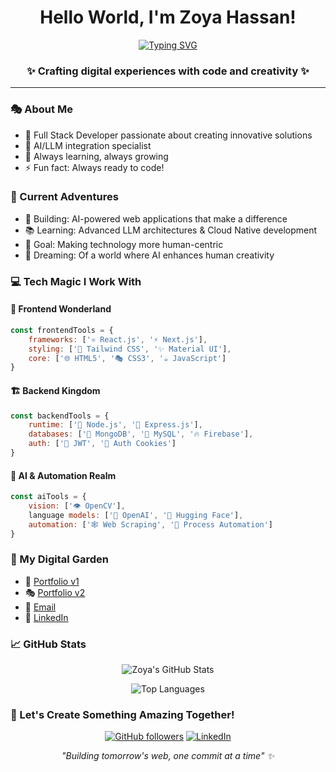 <div align="center">
  
#  Hello World, I'm Zoya Hassan! 

[![Typing SVG](https://readme-typing-svg.herokuapp.com?font=Fira+Code&pause=1000&color=800080&center=true&vCenter=true&width=550&lines=Full+Stack+Developer+and+AI+Engineer+👩‍💻;Building+the+future+with+AI+🤖;Generative+AI+Expert+⚛️;Innovation+Explorer+🔮)](https://git.io/typing-svg)


### ✨ Crafting digital experiences with code and creativity ✨

</div>

---

### 🎭 About Me
- 🚀 Full Stack Developer passionate about creating innovative solutions
- 🤖 AI/LLM integration specialist
- 🌱 Always learning, always growing
- ⚡ Fun fact: Always ready to code!

### 🔮 Current Adventures
- 🔭 Building: AI-powered web applications that make a difference
- 📚 Learning: Advanced LLM architectures & Cloud Native development
- 🎯 Goal: Making technology more human-centric
- 🌈 Dreaming: Of a world where AI enhances human creativity

### 💻 Tech Magic I Work With

#### 🎨 Frontend Wonderland
```javascript
const frontendTools = {
    frameworks: ['⚛️ React.js', '⚡ Next.js'],
    styling: ['🎨 Tailwind CSS', '✨ Material UI'],
    core: ['🌐 HTML5', '🎭 CSS3', '☕ JavaScript']
}
```

#### 🏗️ Backend Kingdom
```javascript
const backendTools = {
    runtime: ['💚 Node.js', '🚂 Express.js'],
    databases: ['🍃 MongoDB', '🐬 MySQL', '🔥 Firebase'],
    auth: ['🔐 JWT', '🍪 Auth Cookies']
}
```

#### 🤖 AI & Automation Realm
```javascript
const aiTools = {
    vision: ['👁️ OpenCV'],
    language models: ['🧠 OpenAI', '🤗 Hugging Face'],
    automation: ['🕸️ Web Scraping', '🤖 Process Automation']
}
```

### 🌈 My Digital Garden
- 🎨 [Portfolio v1](https://zoyahassan-psi.vercel.app/)
- 🎭 [Portfolio v2](https://zoyahassan.netlify.app/)
- 📧 [Email](mailto:zoyah015@gmail.com)
- 💼 [LinkedIn](https://www.linkedin.com/in/zoya-hassan-688470271/)

### 📈 GitHub Stats

<div align="center">
  
![Zoya's GitHub Stats](https://github-readme-stats.vercel.app/api?username=zoyaaaaaaa&show_icons=true&theme=radical)

![Top Languages](https://github-readme-stats.vercel.app/api/top-langs/?username=zoyaaaaaaa&layout=compact&theme=radical)

</div>


### 🌟 Let's Create Something Amazing Together!

<div align="center">
  
[![GitHub followers](https://img.shields.io/github/followers/zoyaaaaaaa?label=Follow&style=social)](https://github.com/zoyaaaaaaa)
[![LinkedIn](https://img.shields.io/badge/-LinkedIn-blue?style=flat&logo=Linkedin&logoColor=white)](https://www.linkedin.com/in/zoya-hassan-688470271/)

*"Building tomorrow's web, one commit at a time" ✨*

</div>

